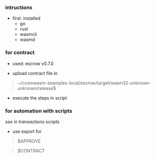 ### intructions

* first: installed
  - go
  - rust
  - wasmcli
  - wasmd
  
  
 ### for contract
 - used: escrow v0.7.0
 * upload contract file in
 > ~/cosmwasm-examples-local/escrow/target/wasm32-unknown-unknown/release$
  
  
 * execute the steps in script


### for automation with scripts

*see in transactions scripts*

* use export for

> $APPROVE

> $CONTRACT
